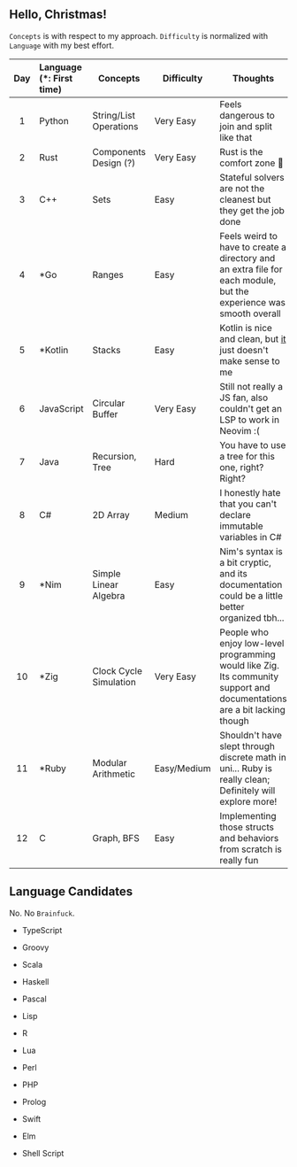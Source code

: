 ## Hello, Christmas!

`Concepts` is with respect to my approach. `Difficulty` is normalized with `Language` with my best effort.

| Day | Language (\*: First time) | Concepts               | Difficulty  | Thoughts                                                                                                                                                     |
| :-: | :------------------------ | ---------------------- | ----------- | ------------------------------------------------------------------------------------------------------------------------------------------------------------ |
|  1  | Python                    | String/List Operations | Very Easy   | Feels dangerous to join and split like that                                                                                                                  |
|  2  | Rust                      | Components Design (?)  | Very Easy   | Rust is the comfort zone 🦀                                                                                                                                  |
|  3  | C++                       | Sets                   | Easy        | Stateful solvers are not the cleanest but they get the job done                                                                                              |
|  4  | \*Go                      | Ranges                 | Easy        | Feels weird to have to create a directory and an extra file for each module, but the experience was smooth overall                                           |
|  5  | \*Kotlin                  | Stacks                 | Easy        | Kotlin is nice and clean, but [it](https://github.com/LittleGents/advent-of-code-2022-pun/blob/main/days1-9/day5/main.kt#L132) just doesn't make sense to me |
|  6  | JavaScript                | Circular Buffer        | Very Easy   | Still not really a JS fan, also couldn't get an LSP to work in Neovim :(                                                                                     |
|  7  | Java                      | Recursion, Tree        | Hard        | You have to use a tree for this one, right? Right?                                                                                                           |
|  8  | C#                        | 2D Array               | Medium      | I honestly hate that you can't declare immutable variables in C#                                                                                             |
|  9  | \*Nim                     | Simple Linear Algebra  | Easy        | Nim's syntax is a bit cryptic, and its documentation could be a little better organized tbh...                                                               |
| 10  | \*Zig                     | Clock Cycle Simulation | Very Easy   | People who enjoy low-level programming would like Zig. Its community support and documentations are a bit lacking though                                     |
| 11  | \*Ruby                    | Modular Arithmetic     | Easy/Medium | Shouldn't have slept through discrete math in uni... Ruby is really clean; Definitely will explore more!                                                     |
| 12  | C                         | Graph, BFS             | Easy        | Implementing those structs and behaviors from scratch is really fun                                                                                          |

## Language Candidates

No. No `Brainfuck`.

-   TypeScript

-   Groovy

-   Scala

-   Haskell

-   Pascal

-   Lisp

-   R

-   Lua

-   Perl

-   PHP

-   Prolog

-   Swift

-   Elm

-   Shell Script
